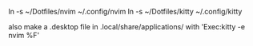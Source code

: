 
ln -s ~/Dotfiles/nvim ~/.config/nvim
ln -s ~/Dotfiles/kitty ~/.config/kitty

also make a .desktop file in .local/share/applications/ with 'Exec:kitty -e nvim %F'
